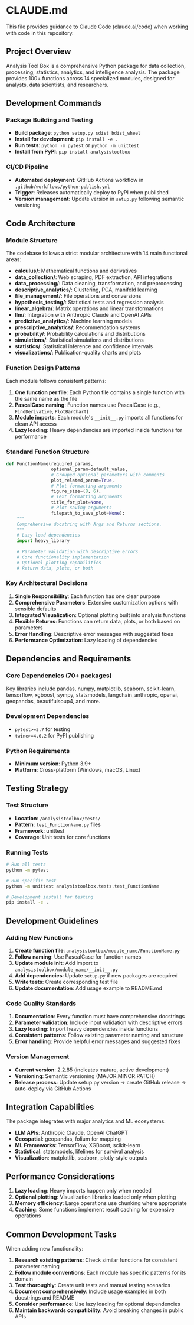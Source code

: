 # CLAUDE.md

This file provides guidance to Claude Code (claude.ai/code) when working with code in this repository.

## Project Overview

Analysis Tool Box is a comprehensive Python package for data collection, processing, statistics, analytics, and intelligence analysis. The package provides 100+ functions across 14 specialized modules, designed for analysts, data scientists, and researchers.

## Development Commands

### Package Building and Testing
- **Build package**: `python setup.py sdist bdist_wheel`
- **Install for development**: `pip install -e .`
- **Run tests**: `python -m pytest` or `python -m unittest`
- **Install from PyPI**: `pip install analysistoolbox`

### CI/CD Pipeline
- **Automated deployment**: GitHub Actions workflow in `.github/workflows/python-publish.yml`
- **Trigger**: Releases automatically deploy to PyPI when published
- **Version management**: Update version in `setup.py` following semantic versioning

## Code Architecture

### Module Structure
The codebase follows a strict modular architecture with 14 main functional areas:

- **calculus/**: Mathematical functions and derivatives
- **data_collection/**: Web scraping, PDF extraction, API integrations  
- **data_processing/**: Data cleaning, transformation, and preprocessing
- **descriptive_analytics/**: Clustering, PCA, manifold learning
- **file_management/**: File operations and conversions
- **hypothesis_testing/**: Statistical tests and regression analysis
- **linear_algebra/**: Matrix operations and linear transformations
- **llm/**: Integration with Anthropic Claude and OpenAI APIs
- **predictive_analytics/**: Machine learning models
- **prescriptive_analytics/**: Recommendation systems
- **probability/**: Probability calculations and distributions
- **simulations/**: Statistical simulations and distributions
- **statistics/**: Statistical inference and confidence intervals
- **visualizations/**: Publication-quality charts and plots

### Function Design Patterns

Each module follows consistent patterns:

1. **One function per file**: Each Python file contains a single function with the same name as the file
2. **PascalCase naming**: Function names use PascalCase (e.g., `FindDerivative`, `PlotBarChart`)
3. **Module imports**: Each module's `__init__.py` imports all functions for clean API access
4. **Lazy loading**: Heavy dependencies are imported inside functions for performance

### Standard Function Structure
```python
def FunctionName(required_params,
                 optional_param=default_value,
                 # Grouped optional parameters with comments
                 plot_related_param=True,
                 # Plot formatting arguments
                 figure_size=(8, 6),
                 # Text formatting arguments  
                 title_for_plot=None,
                 # Plot saving arguments
                 filepath_to_save_plot=None):
    """
    Comprehensive docstring with Args and Returns sections.
    """
    # Lazy load dependencies
    import heavy_library
    
    # Parameter validation with descriptive errors
    # Core functionality implementation
    # Optional plotting capabilities
    # Return data, plots, or both
```

### Key Architectural Decisions

1. **Single Responsibility**: Each function has one clear purpose
2. **Comprehensive Parameters**: Extensive customization options with sensible defaults
3. **Integrated Visualization**: Optional plotting built into analysis functions
4. **Flexible Returns**: Functions can return data, plots, or both based on parameters
5. **Error Handling**: Descriptive error messages with suggested fixes
6. **Performance Optimization**: Lazy loading of dependencies

## Dependencies and Requirements

### Core Dependencies (70+ packages)
Key libraries include pandas, numpy, matplotlib, seaborn, scikit-learn, tensorflow, xgboost, sympy, statsmodels, langchain_anthropic, openai, geopandas, beautifulsoup4, and more.

### Development Dependencies
- `pytest>=3.7` for testing
- `twine>=4.0.2` for PyPI publishing

### Python Requirements
- **Minimum version**: Python 3.9+
- **Platform**: Cross-platform (Windows, macOS, Linux)

## Testing Strategy

### Test Structure
- **Location**: `/analysistoolbox/tests/`
- **Pattern**: `test_FunctionName.py` files
- **Framework**: unittest
- **Coverage**: Unit tests for core functions

### Running Tests
```bash
# Run all tests
python -m pytest

# Run specific test
python -m unittest analysistoolbox.tests.test_FunctionName

# Development install for testing
pip install -e .
```

## Development Guidelines

### Adding New Functions

1. **Create function file**: `analysistoolbox/module_name/FunctionName.py`
2. **Follow naming**: Use PascalCase for function names
3. **Update module init**: Add import to `analysistoolbox/module_name/__init__.py`
4. **Add dependencies**: Update `setup.py` if new packages are required
5. **Write tests**: Create corresponding test file
6. **Update documentation**: Add usage example to README.md

### Code Quality Standards

1. **Documentation**: Every function must have comprehensive docstrings
2. **Parameter validation**: Include input validation with descriptive errors
3. **Lazy loading**: Import heavy dependencies inside functions
4. **Consistent patterns**: Follow existing parameter naming and structure
5. **Error handling**: Provide helpful error messages and suggested fixes

### Version Management

- **Current version**: 2.2.85 (indicates mature, active development)
- **Versioning**: Semantic versioning (MAJOR.MINOR.PATCH)
- **Release process**: Update setup.py version → create GitHub release → auto-deploy via GitHub Actions

## Integration Capabilities

The package integrates with major analytics and ML ecosystems:

- **LLM APIs**: Anthropic Claude, OpenAI ChatGPT
- **Geospatial**: geopandas, folium for mapping
- **ML Frameworks**: TensorFlow, XGBoost, scikit-learn
- **Statistical**: statsmodels, lifelines for survival analysis
- **Visualization**: matplotlib, seaborn, plotly-style outputs

## Performance Considerations

1. **Lazy loading**: Heavy imports happen only when needed
2. **Optional plotting**: Visualization libraries loaded only when plotting
3. **Memory efficiency**: Large operations use chunking where appropriate
4. **Caching**: Some functions implement result caching for expensive operations

## Common Development Tasks

When adding new functionality:

1. **Research existing patterns**: Check similar functions for consistent parameter naming
2. **Follow module conventions**: Each module has specific patterns for its domain
3. **Test thoroughly**: Create unit tests and manual testing scenarios
4. **Document comprehensively**: Include usage examples in both docstrings and README
5. **Consider performance**: Use lazy loading for optional dependencies
6. **Maintain backwards compatibility**: Avoid breaking changes in public APIs